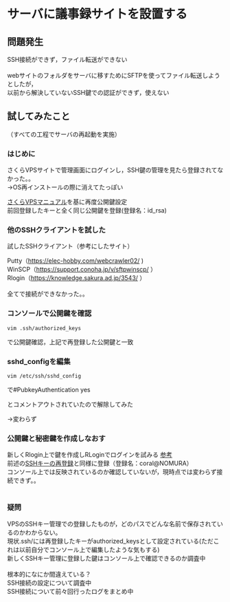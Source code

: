 # サーバに議事録サイトを設置する
## 問題発生
SSH接続ができず，ファイル転送ができない<br>
<br>
webサイトのフォルダをサーバに移すためにSFTPを使ってファイル転送しようとしたが，<br>
以前から解決していないSSH鍵での認証ができず，使えない<br>

## 試してみたこと
（すべての工程でサーバの再起動を実施）<br>
### はじめに
さくらVPSサイトで管理画面にログインし，SSH鍵の管理を見たら登録されてなかった。。<br>
→OS再インストールの際に消えてたっぽい<br>

<a id="ps"></a>
[さくらVPSマニュアル](https://manual.sakura.ad.jp/vps/controlpanel/ssh-keygen.html)を基に再度公開鍵設定
<br>
前回登録したキーと全く同じ公開鍵を登録(登録名：id_rsa)
### 他のSSHクライアントを試した
試したSSHクライアント（参考にしたサイト）<br>

Putty（https://elec-hobby.com/webcrawler02/  )<br>
WinSCP（https://support.conoha.jp/v/sftpwinscp/ ）<br>
Rlogin（https://knowledge.sakura.ad.jp/3543/ ）<br>
<br>
全てで接続ができなかった。。<br>

### コンソールで公開鍵を確認
```
vim .ssh/authorized_keys
```
で公開鍵確認，上記で再登録した公開鍵と一致<br>


### sshd_configを編集
```
vim /etc/ssh/sshd_config
```
で#PubkeyAuthentication yes<br>

とコメントアウトされていたので解除してみた<br>

→変わらず<br>

### 公開鍵と秘密鍵を作成しなおす
新しくRlogin上で鍵を作成しRLoginでログインを試みる [参考](https://knowledge.sakura.ad.jp/3543/)<br>
前述の[SSHキーの再登録](#ps)と同様に登録（登録名：coral@NOMURA）<br>
コンソール上では反映されているのか確認していないが，現時点では変わらず接続できず。。<br>
<br>
### 疑問
VPSのSSHキー管理での登録したものが，どのパスでどんな名前で保存されているのかわからない。<br>
現状.ssh/には再登録したキーがauthorized_keysとして設定されている(ただこれは以前自分でコンソール上で編集したような気もする)<br>
新しくSSHキー管理に登録した鍵はコンソール上で確認できるのか調査中<br>
<br>
根本的になにか間違えている？<br>
SSH接続の設定について調査中<br>
SSH接続について前々回行ったログをまとめ中




